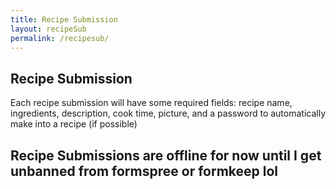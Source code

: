 ```yaml
---
title: Recipe Submission
layout: recipeSub
permalink: /recipesub/
---
```

<html>
  <body>
    <div>
      <h2>Recipe Submission</h2>
        <p>Each recipe submission will have some required fields:
        recipe name, ingredients, description, cook time, picture, and a password to automatically make into a recipe (if possible)</p>
    </div>
  <h2>Recipe Submissions are offline for now until I get unbanned from formspree or formkeep lol</h2>
  </body>
</html>
